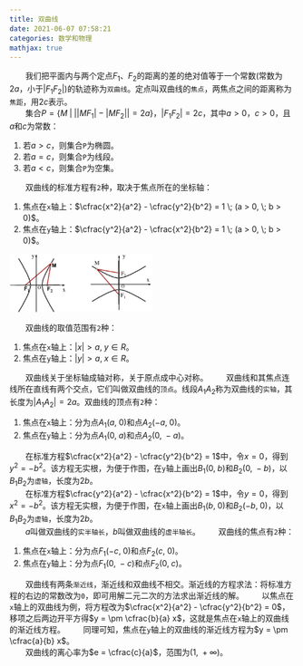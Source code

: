 ```yaml
---
title: 双曲线
date: 2021-06-07 07:58:21
categories: 数学和物理
mathjax: true
---
```

&emsp;&emsp;我们把平面内与两个定点$F_1$、$F_2$的距离的差的绝对值等于一个常数(常数为$2a$，小于$|F_1 F_2|$)的轨迹称为`双曲线`。定点叫双曲线的`焦点`，两焦点之间的距离称为`焦距`，用$2c$表示。<br><!--more-->
&emsp;&emsp;集合$P = \{M \; | \; ||MF_1| - |MF_2|| = 2a\}$，$|F_1 F_2| = 2c$，其中$a > 0$，$c > 0$，且$a$和$c$为常数：

1. 若$a > c$，则集合`P`为椭圆。
2. 若$a = c$，则集合`P`为线段。
3. 若$a < c$，则集合`P`为空集。

&emsp;&emsp;双曲线的标准方程有`2`种，取决于焦点所在的坐标轴：

1. 焦点在`x`轴上：$\cfrac{x^2}{a^2} - \cfrac{y^2}{b^2} = 1 \; (a > 0, \; b > 0)$。
2. 焦点在`y`轴上：$\cfrac{y^2}{a^2} - \cfrac{x^2}{b^2} = 1 \; (a > 0, \; b > 0)$。

<img src="./双曲线/双曲线.png" width=50%>

&emsp;&emsp;双曲线的取值范围有`2`种：

1. 焦点在`x`轴上：$|x| \gt a, \; y \in R$。
2. 焦点在`y`轴上：$|y| \gt a, \; x \in R$。

&emsp;&emsp;双曲线关于坐标轴成轴对称，关于原点成中心对称。
&emsp;&emsp;双曲线和其焦点连线所在直线有两个交点，它们叫做双曲线的`顶点`。线段$A_1 A_2$称为双曲线的`实轴`，其长度为$|A_1 A_2| = 2a$。双曲线的顶点有`2`种：

1. 焦点在`x`轴上：分为点$A_1 (a, \; 0)$和点$A_2 (-a, \; 0)$。
2. 焦点在`y`轴上：分为点$A_1 (0, \; a)$和点$A_2 (0, \; -a)$。

&emsp;&emsp;在标准方程$\cfrac{x^2}{a^2} - \cfrac{y^2}{b^2} = 1$中，令$x = 0$，得到$y^2 = -b^2$。该方程无实根，为便于作图，在`y`轴上画出$B_1 (0, \; b)$和$B_2 (0, \; -b)$，以$B_1 B_2$为`虚轴`，长度为$2b$。<br>
&emsp;&emsp;在标准方程$\cfrac{y^2}{a^2} - \cfrac{x^2}{b^2} = 1$中，令$y = 0$，得到$x^2 = -b^2$。该方程无实根，为便于作图，在`x`轴上画出$B_1 (b, \; 0)$和$B_2 (-b, \; 0)$，以$B_1 B_2$为`虚轴`，长度为$2b$。<br>
&emsp;&emsp;$a$叫做双曲线的`实半轴长`，$b$叫做双曲线的`虚半轴长`。
&emsp;&emsp;双曲线的焦点有`2`种：

1. 焦点在`x`轴上：分为点$F_1 (-c, \; 0)$和点$F_2 (c, \; 0)$。
2. 焦点在`y`轴上：分为点$F_1 (0, \; -c)$和点$F_2 (0, \; c)$。

&emsp;&emsp;双曲线有两条`渐近线`，渐近线和双曲线不相交。渐近线的方程求法：将标准方程的右边的常数改为`0`，即可用解二元二次的方法求出渐近线的解。
&emsp;&emsp;以焦点在`x`轴上的双曲线为例，将方程改为$\cfrac{x^2}{a^2} - \cfrac{y^2}{b^2} = 0$，移项之后两边开平方得$y = \pm \cfrac{b}{a} x$，这就是焦点在`x`轴上的双曲线的渐近线方程。
&emsp;&emsp;同理可知，焦点在`y`轴上的双曲线的渐近线方程为$y = \pm \cfrac{a}{b} x$。<br>
&emsp;&emsp;双曲线的离心率为$e = \cfrac{c}{a}$，范围为$(1, \; +\infty)$。